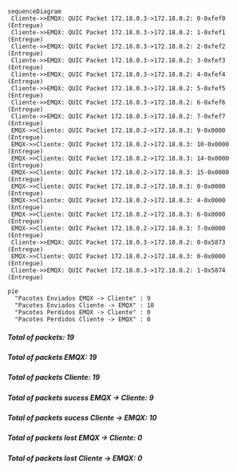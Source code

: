 ```mermaid
sequenceDiagram
 Cliente->>EMQX: QUIC Packet 172.18.0.3->172.18.0.2: 0-0xfef0 (Entregue)
 Cliente->>EMQX: QUIC Packet 172.18.0.3->172.18.0.2: 1-0xfef1 (Entregue)
 Cliente->>EMQX: QUIC Packet 172.18.0.3->172.18.0.2: 2-0xfef2 (Entregue)
 Cliente->>EMQX: QUIC Packet 172.18.0.3->172.18.0.2: 3-0xfef3 (Entregue)
 Cliente->>EMQX: QUIC Packet 172.18.0.3->172.18.0.2: 4-0xfef4 (Entregue)
 Cliente->>EMQX: QUIC Packet 172.18.0.3->172.18.0.2: 5-0xfef5 (Entregue)
 Cliente->>EMQX: QUIC Packet 172.18.0.3->172.18.0.2: 6-0xfef6 (Entregue)
 Cliente->>EMQX: QUIC Packet 172.18.0.3->172.18.0.2: 7-0xfef7 (Entregue)
 EMQX->>Cliente: QUIC Packet 172.18.0.2->172.18.0.3: 9-0x0000 (Entregue)
 EMQX->>Cliente: QUIC Packet 172.18.0.2->172.18.0.3: 10-0x0000 (Entregue)
 EMQX->>Cliente: QUIC Packet 172.18.0.2->172.18.0.3: 14-0x0000 (Entregue)
 EMQX->>Cliente: QUIC Packet 172.18.0.2->172.18.0.3: 15-0x0000 (Entregue)
 EMQX->>Cliente: QUIC Packet 172.18.0.2->172.18.0.3: 0-0x0000 (Entregue)
 EMQX->>Cliente: QUIC Packet 172.18.0.2->172.18.0.3: 4-0x0000 (Entregue)
 EMQX->>Cliente: QUIC Packet 172.18.0.2->172.18.0.3: 6-0x0000 (Entregue)
 EMQX->>Cliente: QUIC Packet 172.18.0.2->172.18.0.3: 7-0x0000 (Entregue)
 Cliente->>EMQX: QUIC Packet 172.18.0.3->172.18.0.2: 0-0x5873 (Entregue)
 EMQX->>Cliente: QUIC Packet 172.18.0.2->172.18.0.3: 0-0x0000 (Entregue)
 Cliente->>EMQX: QUIC Packet 172.18.0.3->172.18.0.2: 1-0x5874 (Entregue)
```
```mermaid
pie
  "Pacotes Enviados EMQX -> Cliente" : 9
  "Pacotes Enviados Cliente -> EMQX" : 10
  "Pacotes Perdidos EMQX -> Cliente" : 0
  "Pacotes Perdidos Cliente -> EMQX" : 0
```
##### Total of packets: 19
##### Total of packets EMQX: 19
##### Total of packets Cliente: 19
##### Total of packets sucess EMQX -> Cliente: 9
##### Total of packets sucess Cliente -> EMQX: 10
##### Total of packets lost EMQX -> Cliente: 0
##### Total of packets lost Cliente -> EMQX: 0
